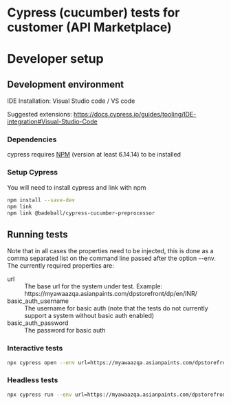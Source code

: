 # Cypress (cucumber) tests for customer (API Marketplace)

# Developer setup

## Development environment
IDE Installation: Visual Studio code / VS code

Suggested extensions: https://docs.cypress.io/guides/tooling/IDE-integration#Visual-Studio-Code

### Dependencies
cypress requires [NPM](https://www.npmjs.com) (version at least 6.14.14) to be installed

### Setup Cypress
You will need to install cypress and link with npm
```bash 
npm install --save-dev
npm link
npm link @badeball/cypress-cucumber-preprocessor
```

## Running tests
Note that in all cases the properties need to be injected, this is done as a comma separated list on the command line passed after the option --env. The currently required properties are:
<dl>
<dt>url</dt><dd>The base url for the system under test. Example: https://myawaazqa.asianpaints.com/dpstorefront/dp/en/INR/</dd>
<dt>basic_auth_username</dt><dd>The username for basic auth (note that the tests do not currently support a system without basic auth enabled)</dd>
<dt>basic_auth_password</dt><dd>The password for basic auth</dd>
</dl>

### Interactive tests
```bash 
npx cypress open --env url=https://myawaazqa.asianpaints.com/dpstorefront/dp/en/INR/
```

### Headless tests
```bash 
npx cypress run --env url=https://myawaazqa.asianpaints.com/dpstorefront/dp/en/INR/
```